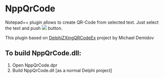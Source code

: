 # NppQrCode
Notepad++ plugin allows to create QR-Code from selected text.
Just select the text and push <img src="/include/qr.bmp"> button.


This plugin based on <a href="https://github.com/MichaelDemidov/DelphiZXingQRCodeEx">DelphiZXingQRCodeEx</a> project by Michael Demidov


## To build NppQrCode.dll:
<ol>
<li>Open NppQrCode.dpr</li>
<li>Build NppQrCode.dll [as a normal Delphi project]</li>
</ol>
